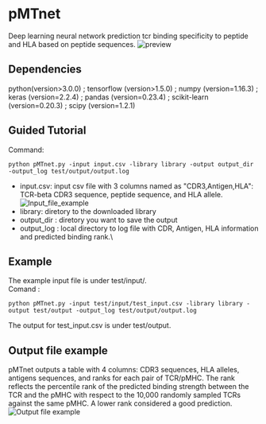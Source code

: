 # pMTnet
Deep learning neural network prediction tcr binding specificity to peptide and HLA based on peptide sequences. 
![preview](https://github.com/tianshilu/pMTnet/blob/master/example_pic/flow_chart_simple.png)
## Dependencies
python(version>3.0.0) ; 
tensorflow (version>1.5.0) ; 
numpy (version=1.16.3) ; 
keras (version=2.2.4) ; 
pandas (version=0.23.4) ; 
scikit-learn (version=0.20.3) ; 
scipy (version=1.2.1)
## Guided Tutorial
Command:
```
python pMTnet.py -input input.csv -library library -output output_dir -output_log test/output/output.log
```
* input.csv: input csv file with 3 columns named as "CDR3,Antigen,HLA": TCR-beta CDR3 sequence, peptide sequence, and HLA allele.\
![Input_file_example](https://github.com/tianshilu/pMTnet/blob/master/example_pic/input_file_example.png)
* library: diretory to the downloaded library
* output_dir : diretory you want to save the output
* output_log : local directory to log file with CDR, Antigen, HLA information and predicted binding rank.\


## Example 
The example input file is under test/input/.\
Comand :
```
python pMTnet.py -input test/input/test_input.csv -library library -output test/output -output_log test/output/output.log
```
The output for test_input.csv is under test/output.

## Output file example
pMTnet outputs a table with 4 columns: CDR3 sequences, HLA alleles, antigens sequences, and ranks for each pair of TCR/pMHC. The rank reflects the percentile rank of the predicted binding strength between the TCR and the pMHC with respect to the 10,000 randomly sampled TCRs against the same pMHC. A lower rank considered a good prediction.
![Output file example](https://github.com/tianshilu/pMTnet/blob/master/example_pic/output_file_example.png)
